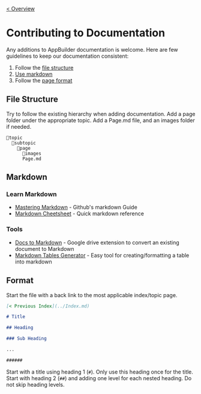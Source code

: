 [< Overview](README.md)

# Contributing to Documentation

Any additions to AppBuilder documentation is welcome. Here are few guidelines to keep our documentation consistent:

1. Follow the [file structure](#file-structure)
1. [Use markdown](#markdown)
1. Follow the [page format](#page-format)

## File Structure

Try to follow the existing hierarchy when adding documentation. Add a page folder under the appropriate topic. Add a Page.md file, and an images folder if needed.

```
📁topic
  📁subtopic
    📁page
      📁images
      Page.md
```

## Markdown

### Learn Markdown

- [Mastering Markdown](https://guides.github.com/features/mastering-markdown/) - Github's markdown Guide
- [Markdown Cheetsheet](https://www.markdownguide.org/cheat-sheet/) - Quick markdown reference

### Tools

- [Docs to Markdown](https://github.com/evbacher/gd2md-html/wiki) - Google drive extension to convert an existing document to Markdown
- [Markdown Tables Generator](https://www.tablesgenerator.com/markdown_tables) - Easy tool for creating/formatting a table into markdown

## Format

Start the file with a back link to the most applicable index/topic page.

```markdown
[< Previous Index](../Index.md)

# Title

## Heading

### Sub Heading

...

######
```

Start with a title using heading 1 (`#`). Only use this heading once for the title. Start with heading 2 (`##`) and adding one level for each nested heading. Do not skip heading levels.

